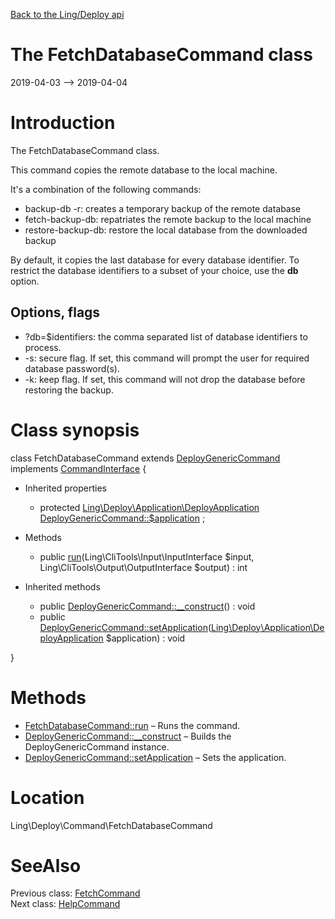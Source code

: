 [Back to the Ling/Deploy api](https://github.com/lingtalfi/Deploy/blob/master/doc/api/Ling/Deploy.md)



The FetchDatabaseCommand class
================
2019-04-03 --> 2019-04-04






Introduction
============

The FetchDatabaseCommand class.

This command copies the remote database to the local machine.

It's a combination of the following commands:
- backup-db -r: creates a temporary backup of the remote database
- fetch-backup-db: repatriates the remote backup to the local machine
- restore-backup-db: restore the local database from the downloaded backup

By default, it copies the last database for every database identifier.
To restrict the database identifiers to a subset of your choice, use the **db** option.



Options, flags
---------------
- ?db=$identifiers: the comma separated list of database identifiers to process.
- -s: secure flag. If set, this command will prompt the user for required database password(s).
- -k: keep flag. If set, this command will not drop the database before restoring the backup.



Class synopsis
==============


class <span class="pl-k">FetchDatabaseCommand</span> extends [DeployGenericCommand](https://github.com/lingtalfi/Deploy/blob/master/doc/api/Ling/Deploy/Command/DeployGenericCommand.md) implements [CommandInterface](https://github.com/lingtalfi/CliTools/blob/master/doc/api/Ling/CliTools/Command/CommandInterface.md) {

- Inherited properties
    - protected [Ling\Deploy\Application\DeployApplication](https://github.com/lingtalfi/Deploy/blob/master/doc/api/Ling/Deploy/Application/DeployApplication.md) [DeployGenericCommand::$application](#property-application) ;

- Methods
    - public [run](https://github.com/lingtalfi/Deploy/blob/master/doc/api/Ling/Deploy/Command/FetchDatabaseCommand/run.md)(Ling\CliTools\Input\InputInterface $input, Ling\CliTools\Output\OutputInterface $output) : int

- Inherited methods
    - public [DeployGenericCommand::__construct](https://github.com/lingtalfi/Deploy/blob/master/doc/api/Ling/Deploy/Command/DeployGenericCommand/__construct.md)() : void
    - public [DeployGenericCommand::setApplication](https://github.com/lingtalfi/Deploy/blob/master/doc/api/Ling/Deploy/Command/DeployGenericCommand/setApplication.md)([Ling\Deploy\Application\DeployApplication](https://github.com/lingtalfi/Deploy/blob/master/doc/api/Ling/Deploy/Application/DeployApplication.md) $application) : void

}






Methods
==============

- [FetchDatabaseCommand::run](https://github.com/lingtalfi/Deploy/blob/master/doc/api/Ling/Deploy/Command/FetchDatabaseCommand/run.md) &ndash; Runs the command.
- [DeployGenericCommand::__construct](https://github.com/lingtalfi/Deploy/blob/master/doc/api/Ling/Deploy/Command/DeployGenericCommand/__construct.md) &ndash; Builds the DeployGenericCommand instance.
- [DeployGenericCommand::setApplication](https://github.com/lingtalfi/Deploy/blob/master/doc/api/Ling/Deploy/Command/DeployGenericCommand/setApplication.md) &ndash; Sets the application.





Location
=============
Ling\Deploy\Command\FetchDatabaseCommand


SeeAlso
==============
Previous class: [FetchCommand](https://github.com/lingtalfi/Deploy/blob/master/doc/api/Ling/Deploy/Command/FetchCommand.md)<br>Next class: [HelpCommand](https://github.com/lingtalfi/Deploy/blob/master/doc/api/Ling/Deploy/Command/HelpCommand.md)<br>
